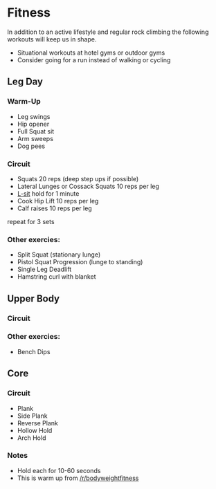 Fitness
=======

In addition to an active lifestyle and regular rock climbing the following workouts will keep us in shape.

* Situational workouts at hotel gyms or outdoor gyms
* Consider going for a run instead of walking or cycling


Leg Day
-------
### Warm-Up
* Leg swings
* Hip opener
* Full Squat sit
* Arm sweeps
* Dog pees

### Circuit
* Squats 20 reps (deep step ups if possible)
* Lateral Lunges or Cossack Squats 10 reps per leg
* [L-sit](https://www.reddit.com/r/bodyweightfitness/wiki/exercises/l-sit) hold for 1 minute
* Cook Hip Lift 10 reps per leg
* Calf raises 10 reps per leg

repeat for 3 sets

### Other exercies:
* Split Squat (stationary lunge)
* Pistol Squat Progression (lunge to standing)
* Single Leg Deadlift
* Hamstring curl with blanket


Upper Body
----------
### Circuit

### Other exercies:
* Bench Dips


Core
----
### Circuit
* Plank
* Side Plank
* Reverse Plank
* Hollow Hold
* Arch Hold

### Notes
* Hold each for 10-60 seconds
* This is warm up from [/r/bodyweightfitness](https://www.reddit.com/r/bodyweightfitness/wiki/kb/recommended_routine)
